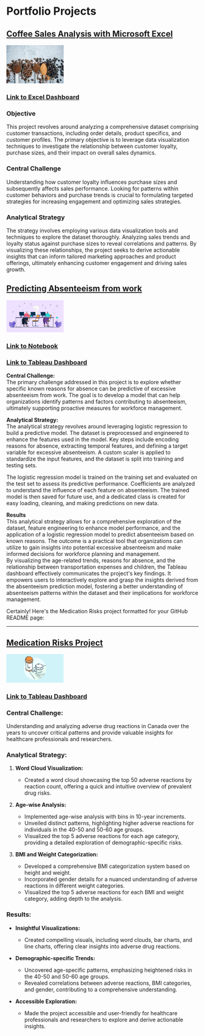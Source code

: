# Portfolio Projects

## [Coffee Sales Analysis with Microsoft Excel](./CoffeeSales.md)
[<img src="./assets/images/coffee.jpg" width="150" />](./CoffeeSales.md)
  
### [Link to Excel Dashboard](https://1drv.ms/x/s!At-IyApyKjDLbOI1SX85VkTJqE8?e=8i18eX)

### Objective
This project revolves around analyzing a comprehensive dataset comprising customer transactions, including order details, product specifics, and customer profiles. The primary objective is to leverage data visualization techniques to investigate the relationship between customer loyalty, purchase sizes, and their impact on overall sales dynamics.

### Central Challenge
Understanding how customer loyalty influences purchase sizes and subsequently affects sales performance. Looking for patterns within customer behaviors and purchase trends is crucial to formulating targeted strategies for increasing engagement and optimizing sales strategies.

### Analytical Strategy
The strategy involves employing various data visualization tools and techniques to explore the dataset thoroughly. Analyzing sales trends and loyalty status against purchase sizes to reveal correlations and patterns. By visualizing these relationships, the project seeks to derive actionable insights that can inform tailored marketing approaches and product offerings, ultimately enhancing customer engagement and driving sales growth.


## [Predicting Absenteeism from work](./absenteeism.md)
[<img src="./assets/images/Employee-Absenteeism.jpg" width="150" />](./absenteeism.md)

### [Link to Notebook](./Absenteeism_Final.ipynb)
### [Link to Tableau Dashboard](https://public.tableau.com/app/profile/divyansh.jain6314/viz/AbsenteeismDashboard_16996027924110/AbsenteeismDashboard)


**Central Challenge:**  
The primary challenge addressed in this project is to explore whether specific known reasons for absence can be predictive of excessive absenteeism from work. The goal is to develop a model that can help organizations identify patterns and factors contributing to absenteeism, ultimately supporting proactive measures for workforce management.

**Analytical Strategy:**  
The analytical strategy revolves around leveraging logistic regression to build a predictive model. The dataset is preprocessed and engineered to enhance the features used in the model. Key steps include encoding reasons for absence, extracting temporal features, and defining a target variable for excessive absenteeism. A custom scaler is applied to standardize the input features, and the dataset is split into training and testing sets.

The logistic regression model is trained on the training set and evaluated on the test set to assess its predictive performance. Coefficients are analyzed to understand the influence of each feature on absenteeism. The trained model is then saved for future use, and a dedicated class is created for easy loading, cleaning, and making predictions on new data.

**Results**   
This analytical strategy allows for a comprehensive exploration of the dataset, feature engineering to enhance model performance, and the application of a logistic regression model to predict absenteeism based on known reasons. The outcome is a practical tool that organizations can utilize to gain insights into potential excessive absenteeism and make informed decisions for workforce planning and management.    
By visualizing the age-related trends, reasons for absence, and the relationship between transportation expenses and children, the Tableau dashboard effectively communicates the project's key findings. It empowers users to interactively explore and grasp the insights derived from the absenteeism prediction model, fostering a better understanding of absenteeism patterns within the dataset and their implications for workforce management.


Certainly! Here's the Medication Risks project formatted for your GitHub README page:

---

## [Medication Risks Project](./MedicationAdverseEffects.md)
[<img src="./assets/images/AdverseEffects.png" width="150" />](./MedicationAdverseEffects.md)
### [Link to Tableau Dashboard](https://public.tableau.com/app/profile/divyansh.jain6314/viz/AstoryaboutadverseeffectsofdrugsinCanada/AdverseEffectsofDrugsStory?publish=yes)

### Central Challenge:
Understanding and analyzing adverse drug reactions in Canada over the years to uncover critical patterns and provide valuable insights for healthcare professionals and researchers.

### Analytical Strategy:
1. **Word Cloud Visualization:**
   - Created a word cloud showcasing the top 50 adverse reactions by reaction count, offering a quick and intuitive overview of prevalent drug risks.

2. **Age-wise Analysis:**
   - Implemented age-wise analysis with bins in 10-year increments.
   - Unveiled distinct patterns, highlighting higher adverse reactions for individuals in the 40-50 and 50-60 age groups.
   - Visualized the top 5 adverse reactions for each age category, providing a detailed exploration of demographic-specific risks.

3. **BMI and Weight Categorization:**
   - Developed a comprehensive BMI categorization system based on height and weight.
   - Incorporated gender details for a nuanced understanding of adverse reactions in different weight categories.
   - Visualized the top 5 adverse reactions for each BMI and weight category, adding depth to the analysis.

### Results:
- **Insightful Visualizations:**
  - Created compelling visuals, including word clouds, bar charts, and line charts, offering clear insights into adverse drug reactions.
  
- **Demographic-specific Trends:**
  - Uncovered age-specific patterns, emphasizing heightened risks in the 40-50 and 50-60 age groups.
  - Revealed correlations between adverse reactions, BMI categories, and gender, contributing to a comprehensive understanding.

- **Accessible Exploration:**
  - Made the project accessible and user-friendly for healthcare professionals and researchers to explore and derive actionable insights.

